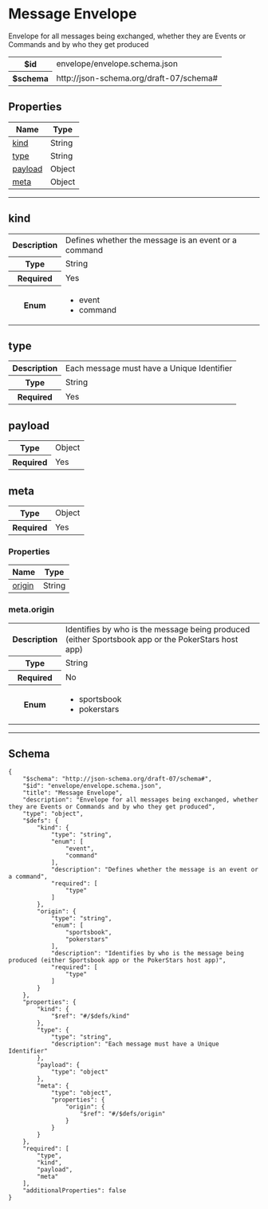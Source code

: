 

# Message Envelope

<p>Envelope for all messages being exchanged, whether they are Events or Commands and by who they get produced</p>

<table>
<tbody>
<tr><th>$id</th><td>envelope/envelope.schema.json</td></tr>
<tr><th>$schema</th><td>http://json-schema.org/draft-07/schema#</td></tr>
</tbody>
</table>

## Properties

<table class="jssd-properties-table"><thead><tr><th colspan="2">Name</th><th>Type</th></tr></thead><tbody><tr><td colspan="2"><a href="#kind">kind</a></td><td>String</td></tr><tr><td colspan="2"><a href="#type">type</a></td><td>String</td></tr><tr><td colspan="2"><a href="#payload">payload</a></td><td>Object</td></tr><tr><td colspan="2"><a href="#meta">meta</a></td><td>Object</td></tr></tbody></table>



<hr />


## kind


<table class="jssd-property-table">
  <tbody>
    <tr>
      <th>Description</th>
      <td colspan="2">Defines whether the message is an event or a command</td>
    </tr>
    <tr><th>Type</th><td colspan="2">String</td></tr>
    <tr>
      <th>Required</th>
      <td colspan="2">Yes</td>
    </tr>
    <tr>
      <th>Enum</th>
      <td colspan="2"><ul><li>event</li><li>command</li></ul></td>
    </tr>
  </tbody>
</table>




## type


<table class="jssd-property-table">
  <tbody>
    <tr>
      <th>Description</th>
      <td colspan="2">Each message must have a Unique Identifier</td>
    </tr>
    <tr><th>Type</th><td colspan="2">String</td></tr>
    <tr>
      <th>Required</th>
      <td colspan="2">Yes</td>
    </tr>
    
  </tbody>
</table>




## payload


<table class="jssd-property-table">
  <tbody>
    <tr><th>Type</th><td colspan="2">Object</td></tr>
    <tr>
      <th>Required</th>
      <td colspan="2">Yes</td>
    </tr>
    
  </tbody>
</table>




## meta


<table class="jssd-property-table">
  <tbody>
    <tr><th>Type</th><td colspan="2">Object</td></tr>
    <tr>
      <th>Required</th>
      <td colspan="2">Yes</td>
    </tr>
    
  </tbody>
</table>

### Properties
  <table class="jssd-properties-table"><thead><tr><th colspan="2">Name</th><th>Type</th></tr></thead><tbody><tr><td colspan="2"><a href="#metaorigin">origin</a></td><td>String</td></tr></tbody></table>


### meta.origin


<table class="jssd-property-table">
  <tbody>
    <tr>
      <th>Description</th>
      <td colspan="2">Identifies by who is the message being produced (either Sportsbook app or the PokerStars host app)</td>
    </tr>
    <tr><th>Type</th><td colspan="2">String</td></tr>
    <tr>
      <th>Required</th>
      <td colspan="2">No</td>
    </tr>
    <tr>
      <th>Enum</th>
      <td colspan="2"><ul><li>sportsbook</li><li>pokerstars</li></ul></td>
    </tr>
  </tbody>
</table>










<hr />

## Schema
```
{
    "$schema": "http://json-schema.org/draft-07/schema#",
    "$id": "envelope/envelope.schema.json",
    "title": "Message Envelope",
    "description": "Envelope for all messages being exchanged, whether they are Events or Commands and by who they get produced",
    "type": "object",
    "$defs": {
        "kind": {
            "type": "string",
            "enum": [
                "event",
                "command"
            ],
            "description": "Defines whether the message is an event or a command",
            "required": [
                "type"
            ]
        },
        "origin": {
            "type": "string",
            "enum": [
                "sportsbook",
                "pokerstars"
            ],
            "description": "Identifies by who is the message being produced (either Sportsbook app or the PokerStars host app)",
            "required": [
                "type"
            ]
        }
    },
    "properties": {
        "kind": {
            "$ref": "#/$defs/kind"
        },
        "type": {
            "type": "string",
            "description": "Each message must have a Unique Identifier"
        },
        "payload": {
            "type": "object"
        },
        "meta": {
            "type": "object",
            "properties": {
                "origin": {
                    "$ref": "#/$defs/origin"
                }
            }
        }
    },
    "required": [
        "type",
        "kind",
        "payload",
        "meta"
    ],
    "additionalProperties": false
}
```


